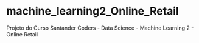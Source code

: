 # machine_learning2_Online_Retail
Projeto do Curso Santander Coders - Data Science - Machine Learning 2 - Online Retail
